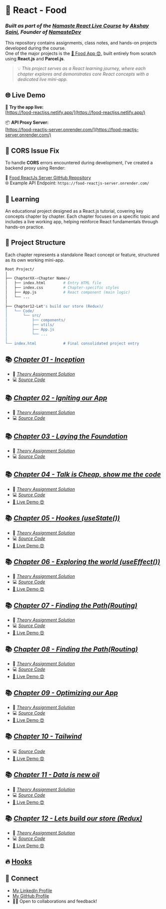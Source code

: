 # 🚀 React - Food

### _Built as part of the [Namaste React Live Course](https://namastedev.com/learn/namaste-react?_aff=946684804112) by [Akshay Saini](https://www.linkedin.com/in/akshaymarch7/), Founder of [NamasteDev](https://namastedev.com/?_aff=946684804112)_


This repository contains assignments, class notes, and hands-on projects developed during the course.  
One of the major projects is the [🚀 Food App 😍](https://food-reactjss.netlify.app/), built entirely from scratch using **React.js** and **Parcel.js**.

> 💡 _This project serves as a React learning journey, where each chapter explores and demonstrates core React concepts with a dedicated live mini-app._


## 🌐 Live Demo

🧪 **Try the app live:**  
[https://food-reactjss.netlify.app/](https://food-reactjss.netlify.app/)

📦 **API Proxy Server:**  
[https://food-reactjs-server.onrender.com/](https://food-reactjs-server.onrender.com/)


## 🔧 CORS Issue Fix

To handle **CORS** errors encountered during development, I’ve created a backend proxy using Render:

🔗 [Food ReactJs Server GitHub Repository](https://github.com/work-saddam/Food-Reactjs-Server)  
🌐 Example API Endpoint: `https://food-reactjs-server.onrender.com/`


## 🧠 Learning

An educational project designed as a React.js tutorial, covering key concepts chapter by chapter. Each chapter focuses on a specific topic and includes a live working app, helping reinforce React fundamentals through hands-on practice.

## 📁 Project Structure

Each chapter represents a standalone React concept or feature, structured as its own working mini-app.

```bash
Root Project/
│
├── ChapterXX-<Chapter Name>/
│   ├── index.html        # Entry HTML file
│   ├── index.css         # Chapter-specific styles
│   ├── App.js            # React component (main logic)
│   └── ...
│
├── Chapter12-Let's build our store (Redux)/
│   └── Code/
│       └── src/
│           ├── components/
│           ├── utils/
│           ├── App.js
│           └── ...
│
└── index.html            # Final consolidated project entry

```

## 📚 [_Chapter 01 - Inception_](./Chapter01-Inception/)

- 📖 [_Theory Assignment Solution_](./Chapter01-Inception/Theory/Chapter01%20-%20Theory.md)
- 💻 [_Source Code_](./Chapter01-Inception/code/)

## 📚 [_Chapter 02 - Igniting our App_](./Chapter02-Igniting%20our%20app/)

- 📖 [_Theory Assignment Solution_](./Chapter02-Igniting%20our%20app/Theory/Episode%2002%20-%20Theory.md)
- 💻 [_Source Code_](./Chapter02-Igniting%20our%20app/Code/)

## 📚 [_Chapter 03 - Laying the Foundation_](./Chapter03-Laying%20the%20foundation/)

- 📖 [_Theory Assignment Solution_](./Chapter03-Laying%20the%20foundation/Theory/Episode%2003%20-%20Theory.md)
- 💻 [_Source Code_](./Chapter03-Laying%20the%20foundation/Code/)

## 📚 [_Chapter 04 - Talk is Cheap, show me the code_](./Chapter04-Talk%20is%20cheap(using%20props)/)

- 📖 [_Theory Assignment Solution_](./Chapter04-Talk%20is%20cheap(using%20props)/Theory/Episode%2004%20-%20Theory.md)
- 💻 [_Source Code_](./Chapter04-Talk%20is%20cheap(using%20props)/Code/)
- [🚀 Live Demo 😍](https://food-chapter04.netlify.app/)

## 📚 [_Chapter 05 - Hookes (useState())_](./Chapter05-%20Hookes%20%28useState()%29/)

- 📖 [_Theory Assignment Solution_](./Chapter05-%20Hookes%20%28useState()%29/Theory/Episode%2005%20-%20Theory.md)
- 💻 [_Source Code_](./Chapter05-%20Hookes%20%28useState()%29/Code)
- [🚀 Live Demo 😍](https://food-chapter05.netlify.app/)

## 📚 [_Chapter 06 - Exploring the world (useEffect())_](./Chapter06-Exploring%20the%20world%20(useEffect)/)

- 📖 [_Theory Assignment Solution_](./Chapter06-Exploring%20the%20world%20(useEffect)/Theory/Episode%2006%20-%20Theory.md)
- 💻 [_Source Code_](./Chapter06-Exploring%20the%20world%20(useEffect)/Code)
- [🚀 Live Demo 😍](https://food-chapter06.netlify.app/)

## 📚 [_Chapter 07 - Finding the Path(Routing)_](./Chapter07-Find%20the%20path%28Routing%29/)

- 📖 [_Theory Assignment Solution_](./Chapter07-Find%20the%20path%28Routing%29/Theory/Episode%2007%20-%20Theory.md)
- 💻 [_Source Code_](./Chapter07-Find%20the%20path%28Routing%29/Code)
- [🚀 Live Demo 😍](https://food-chapter07.netlify.app/)

## 📚 [_Chapter 08 - Finding the Path(Routing)_](./Chapter08-Lets%20get%20classy%20%28Class%20component%29/)

- 📖 [_Theory Assignment Solution_](./Chapter08-Lets%20get%20classy%20(Class%20component)/Theory/Episode%2008%20-%20Theory.md)
- 💻 [_Source Code_](./Chapter08-Lets%20get%20classy%20%28Class%20component%29/Code)
- [🚀 Live Demo 😍](https://food-chapter08.netlify.app/)

## 📚 [_Chapter 09 - Optimizing our App_](./Chapter09-Optimising%20our%20app/)

- 📖 [_Theory Assignment Solution_](./Chapter09-Optimising%20our%20app/Theory/Episode%2009%20-%20Theory.md)
- 💻 [_Source Code_](./Chapter09-Optimising%20our%20app/Code/)
- [🚀 Live Demo 😍](https://food-chapter09.netlify.app/)

## 📚 [_Chapter 10 - Tailwind_](./Chapter10-Tailwind/)

- 💻 [_Source Code_](./Chapter10-Tailwind/Code/)
- [🚀 Live Demo 😍](https://food-chapter10.netlify.app/)

## 📚 [_Chapter 11 - Data is new oil_](./Chapter11-Data%20is%20new%20oil/)

- 📖 [_Theory Assignment Solution_](./Chapter11-Data%20is%20new%20oil/#theory)
- 💻 [_Source Code_](./Chapter11-Data%20is%20new%20oil/Code/)
- [🚀 Live Demo 😍](https://food-chapter11.netlify.app/)

## 📚 [_Chapter 12 - Lets build our store (Redux)_](./Chapter12-Lets%20build%20our%20store%20%28Redux%29/)

- 📖 [_Theory Assignment Solution_](./Chapter12-Lets%20build%20our%20store%20%28Redux%29/#redux)
- 💻 [_Source Code_](./Chapter12-Lets%20build%20our%20store%20%28Redux%29/Code)
- [🚀 Live Demo 😍](https://food-reactjss.netlify.app/)

## 🔥 [Hooks](./Z_HOOKS.md)

## 🔗 Connect

- [My LinkedIn Profile](https://www.linkedin.com/in/saddam-hussein786)
- [My GitHub Profile](https://github.com/work-saddam)
- 👨‍💻 Open to collaborations and feedback!